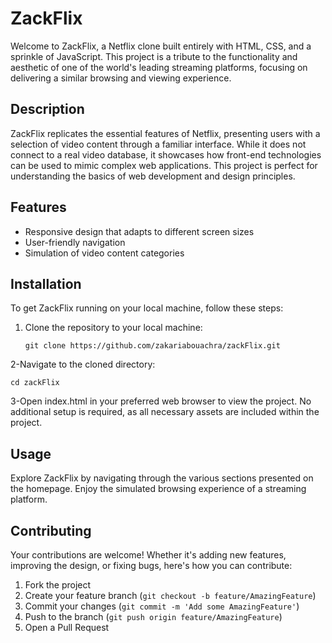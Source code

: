 # ZackFlix

Welcome to ZackFlix, a Netflix clone built entirely with HTML, CSS, and a sprinkle of JavaScript. This project is a tribute to the functionality and aesthetic of one of the world's leading streaming platforms, focusing on delivering a similar browsing and viewing experience.

## Description

ZackFlix replicates the essential features of Netflix, presenting users with a selection of video content through a familiar interface. While it does not connect to a real video database, it showcases how front-end technologies can be used to mimic complex web applications. This project is perfect for understanding the basics of web development and design principles.

## Features

- Responsive design that adapts to different screen sizes
- User-friendly navigation
- Simulation of video content categories

## Installation

To get ZackFlix running on your local machine, follow these steps:

1. Clone the repository to your local machine:
   ```
   git clone https://github.com/zakariabouachra/zackFlix.git
   ```
2-Navigate to the cloned directory:
  ```
  cd zackFlix
  ```
3-Open index.html in your preferred web browser to view the project.
No additional setup is required, as all necessary assets are included within the project.

## Usage
Explore ZackFlix by navigating through the various sections presented on the homepage. Enjoy the simulated browsing experience of a streaming platform.

## Contributing
Your contributions are welcome! Whether it's adding new features, improving the design, or fixing bugs, here's how you can contribute:

1. Fork the project
2. Create your feature branch (`git checkout -b feature/AmazingFeature`)
3. Commit your changes (`git commit -m 'Add some AmazingFeature'`)
4. Push to the branch (`git push origin feature/AmazingFeature`)
5. Open a Pull Request
